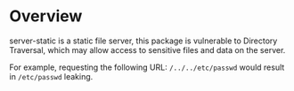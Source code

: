 # Overview

server-static is a static file server, this package is vulnerable to Directory Traversal, which may allow access to sensitive files and data on the server.

For example, requesting the following URL: `/../../etc/passwd` would result in `/etc/passwd` leaking.
